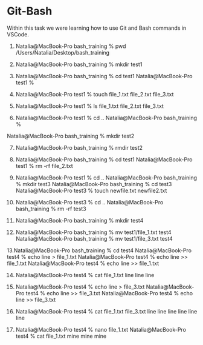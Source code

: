 # Git-Bash

Within this task we were learning how to use Git and Bash commands in VSCode.

1. Natalia@MacBook-Pro bash_training % pwd
/Users/Natalia/Desktop/bash_training

2. Natalia@MacBook-Pro bash_training % mkdir test1

3. Natalia@MacBook-Pro bash_training % cd test1
Natalia@MacBook-Pro test1 % 

4. Natalia@MacBook-Pro test1 % touch file_1.txt file_2.txt file_3.txt

5. Natalia@MacBook-Pro test1 % ls
file_1.txt      file_2.txt      file_3.txt

6. Natalia@MacBook-Pro test1 % cd ..
Natalia@MacBook-Pro bash_training % 

Natalia@MacBook-Pro bash_training % mkdir test2

7. Natalia@MacBook-Pro bash_training % rmdir test2

8. Natalia@MacBook-Pro bash_training % cd test1
Natalia@MacBook-Pro test1 % rm -rf file_2.txt

9. Natalia@MacBook-Pro test1 % cd ..
Natalia@MacBook-Pro bash_training % mkdir test3
Natalia@MacBook-Pro bash_training % cd test3
Natalia@MacBook-Pro test3 % touch newfile.txt newfile2.txt

10. Natalia@MacBook-Pro test3 % cd ..
Natalia@MacBook-Pro bash_training % rm -rf test3

11. Natalia@MacBook-Pro bash_training % mkdir test4

12. Natalia@MacBook-Pro bash_training % mv test1/file_1.txt test4
Natalia@MacBook-Pro bash_training % mv test1/file_3.txt test4

13.Natalia@MacBook-Pro bash_training % cd test4
Natalia@MacBook-Pro test4 % echo line > file_1.txt 
Natalia@MacBook-Pro test4 % echo line >> file_1.txt
Natalia@MacBook-Pro test4 % echo line >> file_1.txt

14. Natalia@MacBook-Pro test4 % cat file_1.txt
line
line
line

15. Natalia@MacBook-Pro test4 % echo line > file_3.txt 
Natalia@MacBook-Pro test4 % echo line >> file_3.txt 
Natalia@MacBook-Pro test4 % echo line >> file_3.txt

16. Natalia@MacBook-Pro test4 % cat file_1.txt file_3.txt 
line
line
line
line
line
line

17. Natalia@MacBook-Pro test4 % nano file_1.txt
Natalia@MacBook-Pro test4 % cat file_1.txt
mine
mine
mine

